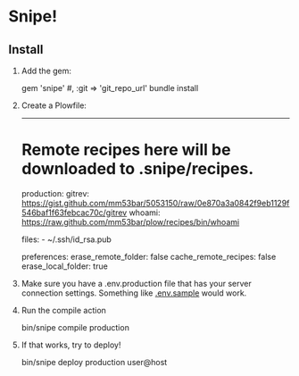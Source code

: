 # Snipe! #

## Install ##

1. Add the gem:

     gem 'snipe' #, :git => 'git_repo_url'
     bundle install

2. Create a Plowfile:

     ---
     # Remote recipes here will be downloaded to .snipe/recipes.
     production:
       gitrev: https://gist.github.com/mm53bar/5053150/raw/0e870a3a0842f9eb1129f546baf1f63febcac70c/gitrev
       whoami: https://raw.github.com/mm53bar/plow/recipes/bin/whoami
 
     files:
       - ~/.ssh/id_rsa.pub
 
     preferences:
       erase_remote_folder: false
       cache_remote_recipes: false
       erase_local_folder: true
      
3. Make sure you have a .env.production file that has your server connection settings. Something like [.env.sample](https://github.com/mm53bar/plow/blob/master/.env.sample) would work.

4. Run the compile action

     bin/snipe compile production

5. If that works, try to deploy!

     bin/snipe deploy production user@host

